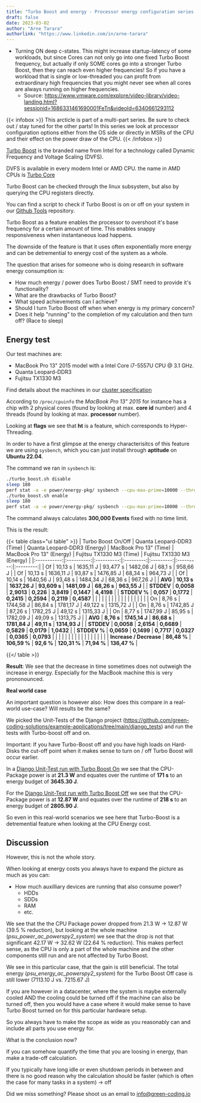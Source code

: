 ```yaml
---
title: "Turbo Boost and energy - Processor energy configuration series - Part 2"
draft: false
date: 2023-03-02
author: "Arne Tarara"
authorlink: "https://www.linkedin.com/in/arne-tarara"
---
```


- Turning ON deep c-states. This might increase startup-latency of some workloads, but since Cores can not only go into one fixed Turbo Boost frequency, but actually if only SOME cores go into a stronger Turbo Boost, then they can reach even higher frequencies! So if you have a workload that is single or low-threaded you can profit from extraordinary high frequencies that you might never see when all cores are always running on higher frequencies.
    - Source: https://www.vmware.com/explore/video-library/video-landing.html?sessionid=1686331461690001FeTn&videoId=6340661293112

{{< infobox >}}
    This arcticle is part of a multi-part series. Be sure to check out / stay tuned for the other parts!
    In this series we look at processor configuration options either from the OS side or directly
    in MSRs of the CPU and their effect on the power draw of the CPU.
{{< /infobox >}}

[Turbo Boost](https://en.wikipedia.org/wiki/Intel_Turbo_Boost) is the branded name from Intel for a technology called Dynamic Frequency and Voltage Scaling (DVFS).

DVFS is available in every modern Intel or AMD CPU. the name in AMD CPUs is [Turbo Core](https://en.wikipedia.org/wiki/AMD_Turbo_Core)

Turbo Boost can be checked through the linux subsystem, but also by querying the CPU registers directly.

You can find a script to check if Turbo Boost is on or off on your system in our [Github Tools](https://github.com/green-coding-solutions/tools/blob/main/turbo_boost.sh) repository.

Turbo Boost as a feature enables the processor to overshoot it's base frequency for a certain amount of time. This enables snappy responsiveness when instantaneous load happens.

The downside of the feature is that it uses often exponentially more energy and can be detremential to energy cost of the system as a whole.

The question that arises for someone who is doing research in software energy consumption is:
- How much energy / power does Turbo Boost / SMT need to provide it's functionality?
- What are the drawbacks of Turbo Boost?
- What speed achievements can I achieve?
- Should I turn Turbo Boost off when when energy is my primary concern?
- Does it help "running" to the completion of my calculation and then turn off? (Race to sleep)

## Energy test

Our test machines are:
- MacBook Pro 13" 2015 model with a Intel Core i7-5557U CPU @ 3.1 GHz.
- Quanta Leopard-DDR3
- Fujitsu TX1330 M3

Find details about the machines in our [cluster specification](https://docs.green-coding.io/docs/measuring/measurement-cluster/)

According to `/proc/cpuinfo` the *MacBook Pro 13" 2015* for instance has a chip with 2 physical cores (found by looking at max. **core id** number) and 4 threads
(found by looking at max. **processor** number).

Looking at **flags** we see that **ht** is a feature, which corresponds to Hyper-Threading.

In order to have a first glimpse at the energy characterisitcs of this feature we are using
`sysbench`, which you can just install through **aptitude** on **Ubuntu 22.04**.

The command we ran in `sysbench` is:

```bash
./turbo_boost.sh disable
sleep 180
perf stat -a -e power/energy-pkg/ sysbench --cpu-max-prime=10000 --threads=48 --test=cpu --events=300000 --time=0 run
./turbo_boost.sh enable
sleep 180
perf stat -a -e power/energy-pkg/ sysbench --cpu-max-prime=10000 --threads=48 --test=cpu --events=300000 --time=0 run
```

The command always calculates **300,000 Events** fixed with no time limit.

This is the result:

{{< table class="ui table" >}}
|    Turbo Boost On/Off  |  Quanta Leopard-DDR3 (Time) | Quanta Leopard-DDR3 (Energy) | MacBook Pro 13" (Time) |  MacBook Pro 13" (Energy) | Fujitsu TX1330 M3 (Time) | Fujitsu TX1330 M3 (Energy) |
|:-----------:|:----------:|:----------:|:---------:|:---------:|:---------:|:---------:|
| Of | 10,13 s | 1635,11 J | 93,477 s | 1482,08 J | 68,1 s | 958,66 J |
| Of | 10,13 s | 1636,11 J | 93,87 s | 1476,85 J | 68,34 s | 964,73 J |
| Of | 10,14 s | 1640,56 J | 93,48 s | 1484,34 J | 68,36 s | 967,26 J |
| **AVG** | **10,13 s** | **1637,26 J** | **93,609 s** | **1481,09 J** | **68,26 s** | **963,55 J** |
| **STDDEV** | **0,0058** | **2,9013** | **0,226** | **3,8419** | **0,1447** | **4,4198** |
| **STDDEV %** | **0,057** | **0,1772** | **0,2415** | **0,2594** | **0,2119** | **0,4587** |
|   |   |   |   |   |   |   |
|   |   |   |   |   |   |   |
| On | 8,76 s | 1744,58 J | 86,84 s | 1781,17 J | 49,122 s | 1315,72 J |
| On | 8,76 s | 1742,85 J | 87,26 s | 1782,25 J | 49,12 s | 1315,33 J |
| On | 8,77 s | 1747,99 J | 85,95 s | 1782,09 J | 49,09 s | 1313,75 J |
| **AVG** | **8,76 s** | **1745,14 J** | **86,68 s** | **1781,84 J** | **49,11 s** | **1314,93 J** |
| **STDDEV** | **0,0058** | **2,6154** | **0,6689** | **0,5829** | **0,0179** | **1,0432** |
| **STDDEV %** | **0,0659** | **0,1499** | **0,7717** | **0,0327** | **0,0365** | **0,0793** |
|   |   |   |   |   |   |   |
|   |   |   |   |   |   |   |
| **Increase / Decrease** | **86,48 %** | **106,59 %** | **92,6 %** | **120,31 %** | **71,94 %** | **136,47 %** |


{{</ table >}}

**Result**: We see that the decrease in time sometimes does not outweigh the increase in energy. Especially for the 
MacBook machine this is very prononounced.

**Real world case**

An important question is however also: How does this compare in a real-world use-case? Will results be the same?

We picked the Unit-Tests of the Django project (https://github.com/green-coding-solutions/example-applications/tree/main/django_tests)
and run the tests with Turbo-boost off and on.

Important: If you have Turbo-Boost off and you have high loads on Hard-Disks the cut-off point when it makes sense to
turn on / off Turbo Boost will occur earlier.

In a [Django Unit-Test run with Turbo Boost On](https://metrics.green-coding.io/stats.html?id=48bec2ad-7bb6-4278-bed9-4b4f9afa606e) we see that the CPU-Package power is at **21.3 W** and equates over
the runtime of **171 s** to an energy budget of **3645.30 J**.

For the [Django Unit-Test run with Turbo Boost Off](https://metrics.green-coding.io/stats.html?id=b93ad091-4c70-447b-a828-598672c96d6e) we see that the CPU-Package power is at **12.87 W** and equates over
the runtime of **218 s** to an energy budget of **2805.90 J**.

So even in this real-world scenarios we see here that Turbo-Boost is a detremential feature when looking at the CPU
Energy cost.

## Discussion

However, this is not the whole story.

When looking at energy costs you always have to expand the picture as much as you can:
- How much auxilliary devices are running that also consume power?
    + HDDs
    + SDDs
    + RAM
    + etc.

We see that the the CPU Package power dropped from 21.3 W -> 12.87 W (39.5 % reduction), but looking at the whole machine (*psu_power_ac_powerspy2_system*)
we see that the drop is not that significant 42.17 W -> 32.62 W (22.64 % reduction).
This makes perfect sense, as the CPU is only a part of the whole machine and the other components still run and are
not affected by Turbo Boost.

We see in this particular case, that the gain is still beneficial. The total energy (*psu_energy_ac_powerspy2_system*) for
the Turbo Boost Off case is still lower (7113.10 J vs. 7215.67 J)

If you are however in a datacenter, where the system is maybe externally cooled AND the cooling could be turned off if the
machine can also be turned off, then you would have a case where it would make sense to have Turbo Boost turned on
for this particular hardware setup.

So you always have to make the scope as wide as you reasonably can and include all parts you use energy for.

What is the conclusion now? 

If you can somehow quantify the time that you are loosing in energy, than make a trade-off calculation.

If you typically have long idle or even shutdown periods in between and there is no good reason why
the calculation should be faster (which is often the case for many tasks in a system) -> off

Did we miss something? Please shoot us an email to [info@green-coding.io](mailto:info@green-coding.io)